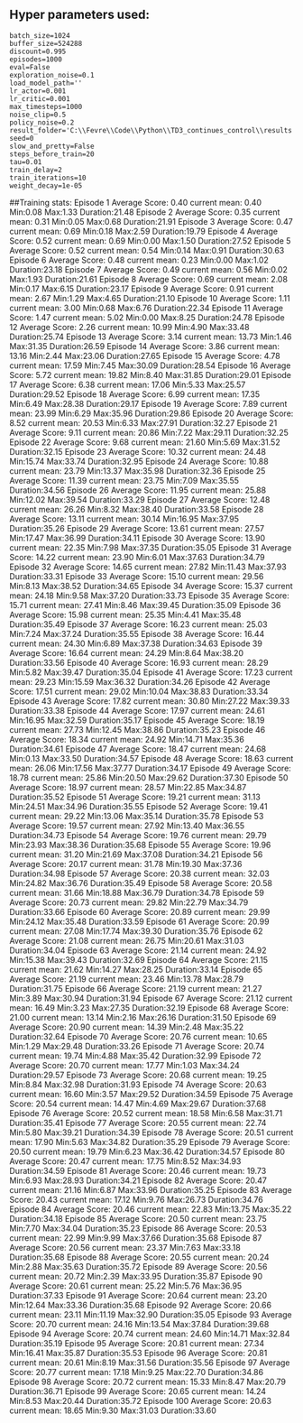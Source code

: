 ## Hyper parameters used:
	batch_size=1024
	buffer_size=524288
	discount=0.995
	episodes=1000
	eval=False
	exploration_noise=0.1
	load_model_path=''
	lr_actor=0.001
	lr_critic=0.001
	max_timesteps=1000
	noise_clip=0.5
	policy_noise=0.2
	result_folder='C:\\Fevre\\Code\\Python\\TD3_continues_control\\results'
	seed=0
	slow_and_pretty=False
	steps_before_train=20
	tau=0.01
	train_delay=2
	train_iterations=10
	weight_decay=1e-05

##Training stats:
	Episode 1	Average Score: 0.40 	 current mean: 0.40	 Min:0.08	Max:1.33	Duration:21.48
	Episode 2	Average Score: 0.35 	 current mean: 0.31	 Min:0.05	Max:0.68	Duration:21.91
	Episode 3	Average Score: 0.47 	 current mean: 0.69	 Min:0.18	Max:2.59	Duration:19.79
	Episode 4	Average Score: 0.52 	 current mean: 0.69	 Min:0.00	Max:1.50	Duration:27.52
	Episode 5	Average Score: 0.52 	 current mean: 0.54	 Min:0.14	Max:0.91	Duration:30.63
	Episode 6	Average Score: 0.48 	 current mean: 0.23	 Min:0.00	Max:1.02	Duration:23.18
	Episode 7	Average Score: 0.49 	 current mean: 0.56	 Min:0.02	Max:1.93	Duration:21.61
	Episode 8	Average Score: 0.69 	 current mean: 2.08	 Min:0.17	Max:6.15	Duration:23.17
	Episode 9	Average Score: 0.91 	 current mean: 2.67	 Min:1.29	Max:4.65	Duration:21.10
	Episode 10	Average Score: 1.11 	 current mean: 3.00	 Min:0.68	Max:6.76	Duration:22.34
	Episode 11	Average Score: 1.47 	 current mean: 5.02	 Min:0.00	Max:8.25	Duration:24.78
	Episode 12	Average Score: 2.26 	 current mean: 10.99	 Min:4.90	Max:33.48	Duration:25.74
	Episode 13	Average Score: 3.14 	 current mean: 13.73	 Min:1.46	Max:31.35	Duration:26.59
	Episode 14	Average Score: 3.86 	 current mean: 13.16	 Min:2.44	Max:23.06	Duration:27.65
	Episode 15	Average Score: 4.78 	 current mean: 17.59	 Min:7.45	Max:30.09	Duration:28.54
	Episode 16	Average Score: 5.72 	 current mean: 19.82	 Min:8.40	Max:31.85	Duration:29.01
	Episode 17	Average Score: 6.38 	 current mean: 17.06	 Min:5.33	Max:25.57	Duration:29.52
	Episode 18	Average Score: 6.99 	 current mean: 17.35	 Min:6.49	Max:28.38	Duration:29.17
	Episode 19	Average Score: 7.89 	 current mean: 23.99	 Min:6.29	Max:35.96	Duration:29.86
	Episode 20	Average Score: 8.52 	 current mean: 20.53	 Min:6.33	Max:27.91	Duration:32.27
	Episode 21	Average Score: 9.11 	 current mean: 20.86	 Min:7.22	Max:29.11	Duration:32.25
	Episode 22	Average Score: 9.68 	 current mean: 21.60	 Min:5.69	Max:31.52	Duration:32.15
	Episode 23	Average Score: 10.32 	 current mean: 24.48	 Min:15.74	Max:33.74	Duration:32.95
	Episode 24	Average Score: 10.88 	 current mean: 23.79	 Min:13.37	Max:35.98	Duration:32.36
	Episode 25	Average Score: 11.39 	 current mean: 23.75	 Min:7.09	Max:35.55	Duration:34.56
	Episode 26	Average Score: 11.95 	 current mean: 25.88	 Min:12.02	Max:39.54	Duration:33.29
	Episode 27	Average Score: 12.48 	 current mean: 26.26	 Min:8.32	Max:38.40	Duration:33.58
	Episode 28	Average Score: 13.11 	 current mean: 30.14	 Min:16.95	Max:37.95	Duration:35.26
	Episode 29	Average Score: 13.61 	 current mean: 27.57	 Min:17.47	Max:36.99	Duration:34.11
	Episode 30	Average Score: 13.90 	 current mean: 22.35	 Min:7.98	Max:37.35	Duration:35.05
	Episode 31	Average Score: 14.22 	 current mean: 23.90	 Min:6.01	Max:37.63	Duration:34.79
	Episode 32	Average Score: 14.65 	 current mean: 27.82	 Min:11.43	Max:37.93	Duration:33.31
	Episode 33	Average Score: 15.10 	 current mean: 29.56	 Min:8.13	Max:38.52	Duration:34.65
	Episode 34	Average Score: 15.37 	 current mean: 24.18	 Min:9.58	Max:37.20	Duration:33.73
	Episode 35	Average Score: 15.71 	 current mean: 27.41	 Min:8.46	Max:39.45	Duration:35.09
	Episode 36	Average Score: 15.98 	 current mean: 25.35	 Min:4.41	Max:35.48	Duration:35.49
	Episode 37	Average Score: 16.23 	 current mean: 25.03	 Min:7.24	Max:37.24	Duration:35.55
	Episode 38	Average Score: 16.44 	 current mean: 24.30	 Min:6.89	Max:37.38	Duration:34.63
	Episode 39	Average Score: 16.64 	 current mean: 24.29	 Min:8.64	Max:38.20	Duration:33.56
	Episode 40	Average Score: 16.93 	 current mean: 28.29	 Min:5.82	Max:39.47	Duration:35.04
	Episode 41	Average Score: 17.23 	 current mean: 29.23	 Min:15.59	Max:36.32	Duration:34.26
	Episode 42	Average Score: 17.51 	 current mean: 29.02	 Min:10.04	Max:38.83	Duration:33.34
	Episode 43	Average Score: 17.82 	 current mean: 30.80	 Min:27.22	Max:39.33	Duration:33.38
	Episode 44	Average Score: 17.97 	 current mean: 24.61	 Min:16.95	Max:32.59	Duration:35.17
	Episode 45	Average Score: 18.19 	 current mean: 27.73	 Min:12.45	Max:38.86	Duration:35.23
	Episode 46	Average Score: 18.34 	 current mean: 24.92	 Min:14.71	Max:35.36	Duration:34.61
	Episode 47	Average Score: 18.47 	 current mean: 24.68	 Min:0.13	Max:33.50	Duration:34.57
	Episode 48	Average Score: 18.63 	 current mean: 26.06	 Min:17.56	Max:37.77	Duration:34.17
	Episode 49	Average Score: 18.78 	 current mean: 25.86	 Min:20.50	Max:29.62	Duration:37.30
	Episode 50	Average Score: 18.97 	 current mean: 28.57	 Min:22.85	Max:34.87	Duration:35.52
	Episode 51	Average Score: 19.21 	 current mean: 31.13	 Min:24.51	Max:34.96	Duration:35.55
	Episode 52	Average Score: 19.41 	 current mean: 29.22	 Min:13.06	Max:35.14	Duration:35.78
	Episode 53	Average Score: 19.57 	 current mean: 27.92	 Min:13.40	Max:36.55	Duration:34.73
	Episode 54	Average Score: 19.76 	 current mean: 29.79	 Min:23.93	Max:38.36	Duration:35.68
	Episode 55	Average Score: 19.96 	 current mean: 31.20	 Min:21.69	Max:37.08	Duration:34.21
	Episode 56	Average Score: 20.17 	 current mean: 31.78	 Min:19.30	Max:37.36	Duration:34.98
	Episode 57	Average Score: 20.38 	 current mean: 32.03	 Min:24.82	Max:36.76	Duration:35.49
	Episode 58	Average Score: 20.58 	 current mean: 31.66	 Min:18.88	Max:36.79	Duration:34.78
	Episode 59	Average Score: 20.73 	 current mean: 29.82	 Min:22.79	Max:34.79	Duration:33.66
	Episode 60	Average Score: 20.89 	 current mean: 29.99	 Min:24.12	Max:35.48	Duration:33.59
	Episode 61	Average Score: 20.99 	 current mean: 27.08	 Min:17.74	Max:39.30	Duration:35.76
	Episode 62	Average Score: 21.08 	 current mean: 26.75	 Min:20.61	Max:31.03	Duration:34.04
	Episode 63	Average Score: 21.14 	 current mean: 24.92	 Min:15.38	Max:39.43	Duration:32.69
	Episode 64	Average Score: 21.15 	 current mean: 21.62	 Min:14.27	Max:28.25	Duration:33.14
	Episode 65	Average Score: 21.19 	 current mean: 23.46	 Min:13.78	Max:28.79	Duration:31.75
	Episode 66	Average Score: 21.19 	 current mean: 21.27	 Min:3.89	Max:30.94	Duration:31.94
	Episode 67	Average Score: 21.12 	 current mean: 16.49	 Min:3.23	Max:27.35	Duration:32.19
	Episode 68	Average Score: 21.00 	 current mean: 13.14	 Min:2.16	Max:26.16	Duration:31.50
	Episode 69	Average Score: 20.90 	 current mean: 14.39	 Min:2.48	Max:35.22	Duration:32.64
	Episode 70	Average Score: 20.76 	 current mean: 10.65	 Min:1.29	Max:29.48	Duration:33.26
	Episode 71	Average Score: 20.74 	 current mean: 19.74	 Min:4.88	Max:35.42	Duration:32.99
	Episode 72	Average Score: 20.70 	 current mean: 17.77	 Min:1.03	Max:34.24	Duration:29.57
	Episode 73	Average Score: 20.68 	 current mean: 19.25	 Min:8.84	Max:32.98	Duration:31.93
	Episode 74	Average Score: 20.63 	 current mean: 16.60	 Min:3.57	Max:29.52	Duration:34.59
	Episode 75	Average Score: 20.54 	 current mean: 14.47	 Min:4.69	Max:29.67	Duration:37.68
	Episode 76	Average Score: 20.52 	 current mean: 18.58	 Min:6.58	Max:31.71	Duration:35.41
	Episode 77	Average Score: 20.55 	 current mean: 22.74	 Min:5.80	Max:39.21	Duration:34.39
	Episode 78	Average Score: 20.51 	 current mean: 17.90	 Min:5.63	Max:34.82	Duration:35.29
	Episode 79	Average Score: 20.50 	 current mean: 19.79	 Min:6.23	Max:36.42	Duration:34.57
	Episode 80	Average Score: 20.47 	 current mean: 17.75	 Min:8.52	Max:34.93	Duration:34.59
	Episode 81	Average Score: 20.46 	 current mean: 19.73	 Min:6.93	Max:28.93	Duration:34.21
	Episode 82	Average Score: 20.47 	 current mean: 21.16	 Min:6.87	Max:33.96	Duration:35.25
	Episode 83	Average Score: 20.43 	 current mean: 17.12	 Min:9.76	Max:26.73	Duration:34.76
	Episode 84	Average Score: 20.46 	 current mean: 22.83	 Min:13.75	Max:35.22	Duration:34.18
	Episode 85	Average Score: 20.50 	 current mean: 23.75	 Min:7.70	Max:34.04	Duration:35.23
	Episode 86	Average Score: 20.53 	 current mean: 22.99	 Min:9.99	Max:37.66	Duration:35.68
	Episode 87	Average Score: 20.56 	 current mean: 23.37	 Min:7.63	Max:33.18	Duration:35.68
	Episode 88	Average Score: 20.55 	 current mean: 20.24	 Min:2.88	Max:35.63	Duration:35.72
	Episode 89	Average Score: 20.56 	 current mean: 20.72	 Min:2.39	Max:33.95	Duration:35.87
	Episode 90	Average Score: 20.61 	 current mean: 25.22	 Min:5.76	Max:36.95	Duration:37.33
	Episode 91	Average Score: 20.64 	 current mean: 23.20	 Min:12.64	Max:33.36	Duration:35.68
	Episode 92	Average Score: 20.66 	 current mean: 23.11	 Min:11.19	Max:32.90	Duration:35.05
	Episode 93	Average Score: 20.70 	 current mean: 24.16	 Min:13.54	Max:37.84	Duration:39.68
	Episode 94	Average Score: 20.74 	 current mean: 24.60	 Min:14.71	Max:32.84	Duration:35.19
	Episode 95	Average Score: 20.81 	 current mean: 27.34	 Min:16.41	Max:35.87	Duration:35.53
	Episode 96	Average Score: 20.81 	 current mean: 20.61	 Min:8.19	Max:31.56	Duration:35.56
	Episode 97	Average Score: 20.77 	 current mean: 17.18	 Min:9.25	Max:22.70	Duration:34.86
	Episode 98	Average Score: 20.72 	 current mean: 15.33	 Min:8.47	Max:20.79	Duration:36.71
	Episode 99	Average Score: 20.65 	 current mean: 14.24	 Min:8.53	Max:20.44	Duration:35.72
	Episode 100	Average Score: 20.63 	 current mean: 18.65	 Min:9.30	Max:31.03	Duration:33.60
